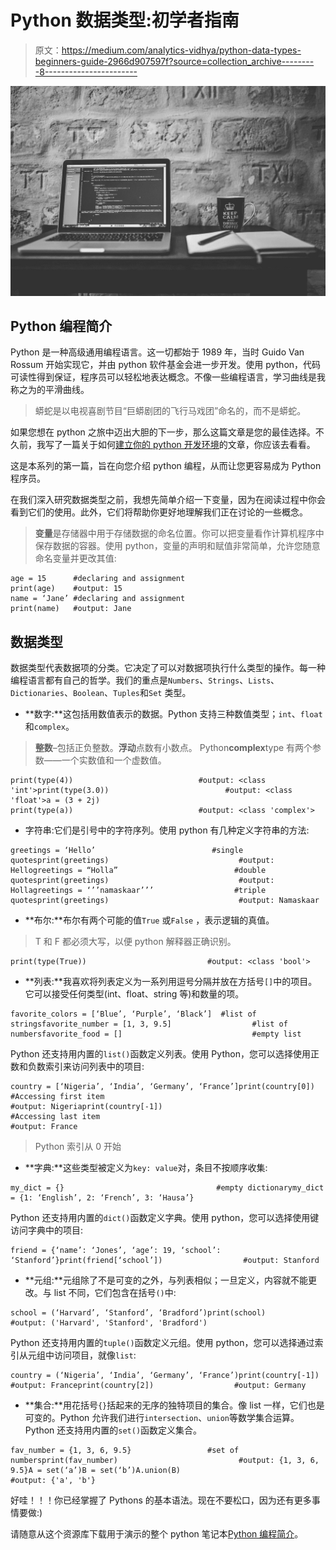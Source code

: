 # Python 数据类型:初学者指南

> 原文：<https://medium.com/analytics-vidhya/python-data-types-beginners-guide-2966d907597f?source=collection_archive---------8----------------------->

![](img/fc8c0f89303c8c9114d425164587d3c2.png)

## Python 编程简介

Python 是一种高级通用编程语言。这一切都始于 1989 年，当时 Guido Van Rossum 开始实现它，并由 python 软件基金会进一步开发。使用 python，代码可读性得到保证，程序员可以轻松地表达概念。不像一些编程语言，学习曲线是我称之为的平滑曲线。

> 蟒蛇是以电视喜剧节目“巨蟒剧团的飞行马戏团”命名的，而不是蟒蛇。

如果您想在 python 之旅中迈出大胆的下一步，那么这篇文章是您的最佳选择。不久前，我写了一篇关于如何[建立你的 python 开发环境](/analytics-vidhya/setting-up-your-python-3-development-environment-on-windows-26d912da9d2f?source=friends_link&sk=e53c5da824c0b618e0881a6e9cbd219a)的文章，你应该去看看。

这是本系列的第一篇，旨在向您介绍 python 编程，从而让您更容易成为 Python 程序员。

在我们深入研究数据类型之前，我想先简单介绍一下变量，因为在阅读过程中你会看到它们的使用。此外，它们将帮助你更好地理解我们正在讨论的一些概念。

> **变量**是存储器中用于存储数据的命名位置。你可以把变量看作计算机程序中保存数据的容器。使用 python，变量的声明和赋值非常简单，允许您随意命名变量并更改其值:

```
age = 15      #declaring and assignment
print(age)    #output: 15
name = ‘Jane’ #declaring and assignment
print(name)   #output: Jane
```

## **数据类型**

数据类型代表数据项的分类。它决定了可以对数据项执行什么类型的操作。每一种编程语言都有自己的哲学。我们的重点是`Numbers`、`Strings`、`Lists`、`Dictionaries`、`Boolean`、`Tuples`和`Set` 类型。

*   **数字:**这包括用数值表示的数据。Python 支持三种数值类型；`int`、`float`和`complex`。

> **整数**–包括正负整数。**浮动**点数有小数点。
> Python**complex**type 有两个参数——一个实数值和一个虚数值。

```
print(type(4))                            #output: <class 'int'>print(type(3.0))                          #output: <class 'float'>a = (3 + 2j) 
print(type(a))                            #output: <class 'complex'>
```

*   字符串:它们是引号中的字符序列。使用 python 有几种定义字符串的方法:

```
greetings = ‘Hello’                          #single quotesprint(greetings)                             #output: Hellogreetings = “Holla”                          #double quotesprint(greetings)                             #output: Hollagreetings = ‘’’namaskaar’’’                  #triple quotesprint(greetings)                             #output: Namaskaar
```

*   **布尔:**布尔有两个可能的值`True` 或`False` ，表示逻辑的真值。

> T 和 F 都必须大写，以便 python 解释器正确识别。

```
print(type(True))                           #output: <class 'bool'>
```

*   **列表:**我喜欢将列表定义为一系列用逗号分隔并放在方括号`[]`中的项目。它可以接受任何类型(int、float、string 等)和数量的项。

```
favorite_colors = [‘Blue’, ‘Purple’, ‘Black’]  #list of stringsfavorite_number = [1, 3, 9.5]                  #list of numbersfavorite_food = []                             #empty list
```

Python 还支持用内置的`list()`函数定义列表。使用 Python，您可以选择使用正数和负数索引来访问列表中的项目:

```
country = [‘Nigeria’, ‘India’, ‘Germany’, ‘France’]print(country[0])                            #Accessing first item
#output: Nigeriaprint(country[-1])                           #Accessing last item
#output: France
```

> Python 索引从 0 开始

*   **字典:**这些类型被定义为`key: value`对，条目不按顺序收集:

```
my_dict = {}                                  #empty dictionarymy_dict = {1: ‘English’, 2: ‘French’, 3: ‘Hausa’}
```

Python 还支持用内置的`dict()`函数定义字典。使用 python，您可以选择使用键访问字典中的项目:

```
friend = {‘name’: ‘Jones’, ‘age’: 19, ‘school’: ‘Stanford’}print(friend[‘school’])                  #output: Stanford
```

*   **元组:**元组除了不是可变的之外，与列表相似；一旦定义，内容就不能更改。与 list 不同，它们包含在括号`()`中:

```
school = (‘Harvard’, ‘Stanford’, ‘Bradford’)print(school)           #output: ('Harvard', 'Stanford', 'Bradford')
```

Python 还支持用内置的`tuple()`函数定义元组。使用 python，您可以选择通过索引从元组中访问项目，就像`list`:

```
country = (‘Nigeria’, ‘India’, ‘Germany’, ‘France’)print(country[-1])                 #output: Franceprint(country[2])                  #output: Germany
```

*   **集合:**用花括号`{}`括起来的无序的独特项目的集合。像 list 一样，它们也是可变的。Python 允许我们进行`intersection`、`union`等数学集合运算。Python 还支持用内置的`set()`函数定义集合。

```
fav_number = {1, 3, 6, 9.5}                 #set of numbersprint(fav_number)                           #output: {1, 3, 6, 9.5}A = set(‘a’)B = set(‘b’)A.union(B)                                  #output: {'a', 'b'}
```

好哇！！！你已经掌握了 Pythons 的基本语法。现在不要松口，因为还有更多事情要做:)

请随意从这个资源库下载用于演示的整个 python 笔记本[Python 编程简介](https://github.com/ezekielolugbami/Introduction-to-Python-Programming/blob/master/python%20data%20types.ipynb)。